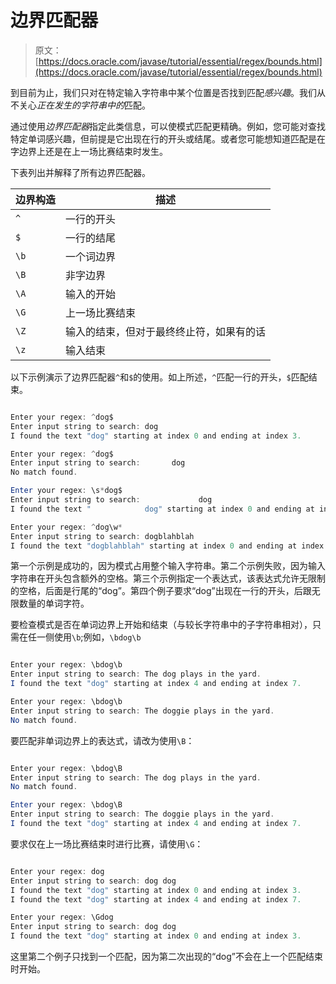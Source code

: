 # 边界匹配器

> 原文： [https://docs.oracle.com/javase/tutorial/essential/regex/bounds.html](https://docs.oracle.com/javase/tutorial/essential/regex/bounds.html)

到目前为止，我们只对在特定输入字符串中某个位置是否找到匹配*感兴趣*。我们从不关心*正在发生的字符串中的*匹配。

通过使用*边界匹配器*指定此类信息，可以使模式匹配更精确。例如，您可能对查找特定单词感兴趣，但前提是它出现在行的开头或结尾。或者您可能想知道匹配是在字边界上还是在上一场比赛结束时发生。

下表列出并解释了所有边界匹配器。

| 边界构造 | 描述 |
| --- | --- |
| `^` | 一行的开头 |
| `$` | 一行的结尾 |
| `\b` | 一个词边界 |
| `\B` | 非字边界 |
| `\A` | 输入的开始 |
| `\G` | 上一场比赛结束 |
| `\Z` | 输入的结束，但对于最终终止符，如果有的话 |
| `\z` | 输入结束 |

以下示例演示了边界匹配器`^`和`$`的使用。如上所述，`^`匹配一行的开头，`$`匹配结束。

```java

Enter your regex: ^dog$
Enter input string to search: dog
I found the text "dog" starting at index 0 and ending at index 3.

Enter your regex: ^dog$
Enter input string to search:       dog
No match found.

Enter your regex: \s*dog$
Enter input string to search:             dog
I found the text "            dog" starting at index 0 and ending at index 15.

Enter your regex: ^dog\w*
Enter input string to search: dogblahblah
I found the text "dogblahblah" starting at index 0 and ending at index 11.

```

第一个示例是成功的，因为模式占用整个输入字符串。第二个示例失败，因为输入字符串在开头包含额外的空格。第三个示例指定一个表达式，该表达式允许无限制的空格，后面是行尾的“dog”。第四个例子要求“dog”出现在一行的开头，后跟无限数量的单词字符。

要检查模式是否在单词边界上开始和结束（与较长字符串中的子字符串相对），只需在任一侧使用`\b`;例如，`\bdog\b`

```java

Enter your regex: \bdog\b
Enter input string to search: The dog plays in the yard.
I found the text "dog" starting at index 4 and ending at index 7.

Enter your regex: \bdog\b
Enter input string to search: The doggie plays in the yard.
No match found.

```

要匹配非单词边界上的表达式，请改为使用`\B`：

```java

Enter your regex: \bdog\B
Enter input string to search: The dog plays in the yard.
No match found.

Enter your regex: \bdog\B
Enter input string to search: The doggie plays in the yard.
I found the text "dog" starting at index 4 and ending at index 7.

```

要求仅在上一场比赛结束时进行比赛，请使用`\G`：

```java

Enter your regex: dog 
Enter input string to search: dog dog
I found the text "dog" starting at index 0 and ending at index 3.
I found the text "dog" starting at index 4 and ending at index 7.

Enter your regex: \Gdog 
Enter input string to search: dog dog
I found the text "dog" starting at index 0 and ending at index 3.

```

这里第二个例子只找到一个匹配，因为第二次出现的“dog”不会在上一个匹配结束时开始。